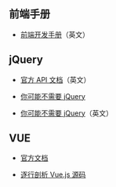 ## 前端手册

* [前端开发手册](https://frontendmasters.com/books/front-end-handbook/2019/)（英文）

## jQuery

* [官方 API 文档](https://api.jquery.com/)（英文）

* [你可能不需要 jQuery](https://github.com/nefe/You-Dont-Need-jQuery/blob/master/README.zh-CN.md)

* [你可能不需要 jQuery](http://youmightnotneedjquery.com/)（英文）

## VUE

* [官方文档](https://cn.vuejs.org/v2/guide/)

* [逐行剖析 Vue.js 源码](https://nlrx-wjc.github.io/Learn-Vue-Source-Code/)